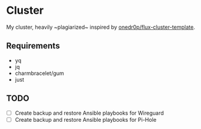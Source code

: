 # Cluster

My cluster, heavily ~plagiarized~ inspired by [onedr0p/flux-cluster-template](https://github.com/onedr0p/flux-cluster-template).

## Requirements

- yq
- jq
- charmbracelet/gum
- just

## TODO

- [ ] Create backup and restore Ansible playbooks for Wireguard
- [ ] Create backup and restore Ansible playbooks for Pi-Hole
